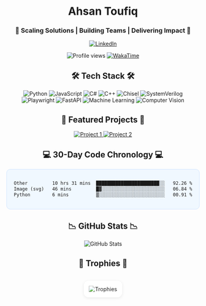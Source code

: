 <h1 align="center">Ahsan Toufiq</h1>

<h3 align="center">🔹  Scaling Solutions | Building Teams | Delivering Impact  🔹</h3>

<p align="center">
  <a href="https://www.linkedin.com/in/ahsan-toufiq/">
    <img src="https://img.shields.io/badge/LinkedIn-0A66C2?style=for-the-badge&logo=linkedin&logoColor=white" alt="LinkedIn"/>
  </a>
</p>

<p align="center">
  <img src="https://komarev.com/ghpvc/?username=Ahsan-Toufiq&label=Profile%20views&color=0e75b6&style=flat" alt="Profile views" />
  <a href="https://wakatime.com/@ahsantoufiq">
    <img src="https://wakatime.com/badge/user/b52c5e9c-f61d-4a7e-b3b1-9eeebdfa1a4b.svg" alt="WakaTime"/>
  </a>
</p>

<h2 align="center">🛠 Tech Stack 🛠</h2>

<p align="center">
  <img src="https://img.shields.io/badge/Python-3776AB?style=for-the-badge&logo=python&logoColor=white&color=6ca3da" alt="Python"/>
  <img src="https://img.shields.io/badge/JavaScript-F7DF1E?style=for-the-badge&logo=javascript&logoColor=white&color=5494d4" alt="JavaScript"/>
  <img src="https://img.shields.io/badge/C%23-239120?style=for-the-badge&logo=c-sharp&logoColor=white&color=3b85ce" alt="C#"/>
  <img src="https://img.shields.io/badge/C++-00599C?style=for-the-badge&logo=cplusplus&logoColor=white&color=2375c8" alt="C++"/>
  <img src="https://img.shields.io/badge/Chisel-000000?style=for-the-badge&logo=chisel&logoColor=white&color=0a66c2" alt="Chisel"/>
  <img src="https://img.shields.io/badge/SystemVerilog-000000?style=for-the-badge&logo=systemverilog&logoColor=white&color=095caf" alt="SystemVerilog"/>
  <img src="https://img.shields.io/badge/Playwright-46B3E4?style=for-the-badge&logo=playwright&logoColor=white&color=08529b" alt="Playwright"/>
  <img src="https://img.shields.io/badge/FastAPI-005571?style=for-the-badge&logo=fastapi&logoColor=white&color=074788" alt="FastAPI"/>  
  <img src="https://img.shields.io/badge/Machine%20Learning-FF6F00?style=for-the-badge&logo=scikit-learn&logoColor=white&color=063d74" alt="Machine Learning"/>
  <img src="https://img.shields.io/badge/Computer%20Vision-5C4B51?style=for-the-badge&logo=opencv&logoColor=white&color=053361" alt="Computer Vision"/>
</p>

<h2 align="center">💎 Featured Projects 💎</h2>

<p align="center">
  <a href="https://github.com/Ahsan-Toufiq/Deep-Keys">
    <img src="https://img.shields.io/badge/Deep%20Keys-00008B?style=for-the-badge&logo=github&logoColor=white" alt="Project 1"/>
  </a>
  <a href="https://github.com/Ahsan-Toufiq/fin_scraper">
    <img src="https://img.shields.io/badge/Fin%20Scraper-00008B?style=for-the-badge&logo=github&logoColor=white" alt="Project 2"/>
  </a>
</p>

<h2 align="center">💻 30-Day Code Chronology 💻</h2>
<div align="center" style="background-color: #f0f8ff; padding: 15px; border-radius: 10px; border: 1px solid #d0e3ff;">

<!--START_SECTION:waka-->

```txt
Other         10 hrs 31 mins  ███████████████████████░░   92.26 %
Image (svg)   46 mins         █▓░░░░░░░░░░░░░░░░░░░░░░░   06.84 %
Python        6 mins          ▒░░░░░░░░░░░░░░░░░░░░░░░░   00.91 %
```

<!--END_SECTION:waka-->

</div>

<h2 align="center">📉 GitHub Stats 📉</h2>

<p align="center">
  <img src="https://github-readme-stats.vercel.app/api?username=Ahsan-Toufiq&show_icons=true&theme=dark&icon_color=58a6ff&title_color=58a6ff&text_color=c9d1d9&bg_color=0d1117" alt="GitHub Stats"/>
</p>

<h2 align="center">🏅 Trophies 🏅</h2>

<div align="center" style="width: fit-content; margin: 0 auto; padding: 16px 0;">
  <img 
    src="https://github-profile-trophy.vercel.app/?username=Ahsan-Toufiq&theme=algolia&no-frame=true&column=4&margin-w=15&margin-h=15" 
    alt="Trophies" 
    style="
      filter: brightness(110%) contrast(110%) grayscale(30%);
      border: 1px solid #e0e0e0;
      padding: 12px;
      border-radius: 12px;
      background: #f9f9f9;
      box-shadow: 0 2px 8px rgba(0,0,0,0.08);
    "
  />
